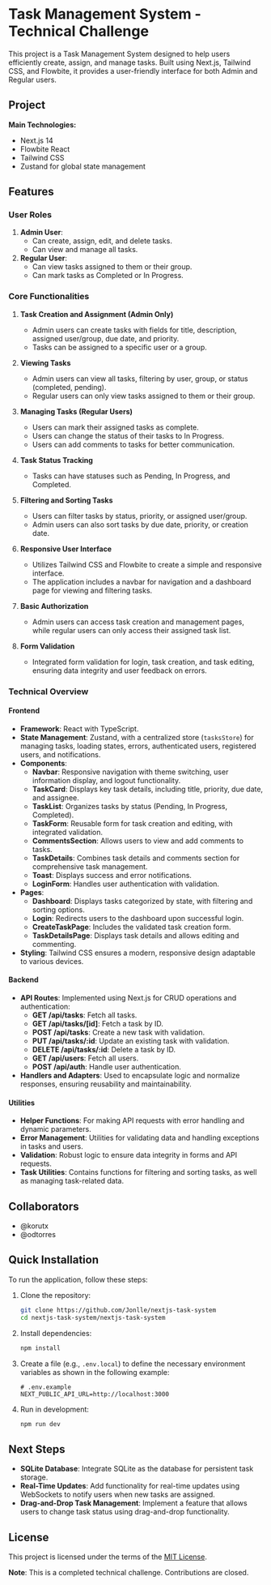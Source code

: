 # Task Management System - Technical Challenge

This project is a Task Management System designed to help users efficiently create, assign, and manage tasks. Built using Next.js, Tailwind CSS, and Flowbite, it provides a user-friendly interface for both Admin and Regular users.

## Project

**Main Technologies:**

- Next.js 14
- Flowbite React
- Tailwind CSS
- Zustand for global state management

## Features

### User Roles

1. **Admin User**:
   - Can create, assign, edit, and delete tasks.
   - Can view and manage all tasks.
2. **Regular User**:
   - Can view tasks assigned to them or their group.
   - Can mark tasks as Completed or In Progress.

### Core Functionalities

1. **Task Creation and Assignment (Admin Only)**

   - Admin users can create tasks with fields for title, description, assigned user/group, due date, and priority.
   - Tasks can be assigned to a specific user or a group.

2. **Viewing Tasks**

   - Admin users can view all tasks, filtering by user, group, or status (completed, pending).
   - Regular users can only view tasks assigned to them or their group.

3. **Managing Tasks (Regular Users)**

   - Users can mark their assigned tasks as complete.
   - Users can change the status of their tasks to In Progress.
   - Users can add comments to tasks for better communication.

4. **Task Status Tracking**

   - Tasks can have statuses such as Pending, In Progress, and Completed.

5. **Filtering and Sorting Tasks**

   - Users can filter tasks by status, priority, or assigned user/group.
   - Admin users can also sort tasks by due date, priority, or creation date.

6. **Responsive User Interface**

   - Utilizes Tailwind CSS and Flowbite to create a simple and responsive interface.
   - The application includes a navbar for navigation and a dashboard page for viewing and filtering tasks.

7. **Basic Authorization**

   - Admin users can access task creation and management pages, while regular users can only access their assigned task list.

8. **Form Validation**

   - Integrated form validation for login, task creation, and task editing, ensuring data integrity and user feedback on errors.

### Technical Overview

#### Frontend

- **Framework**: React with TypeScript.
- **State Management**: Zustand, with a centralized store (`tasksStore`) for managing tasks, loading states, errors, authenticated users, registered users, and notifications.
- **Components**:
  - **Navbar**: Responsive navigation with theme switching, user information display, and logout functionality.
  - **TaskCard**: Displays key task details, including title, priority, due date, and assignee.
  - **TaskList**: Organizes tasks by status (Pending, In Progress, Completed).
  - **TaskForm**: Reusable form for task creation and editing, with integrated validation.
  - **CommentsSection**: Allows users to view and add comments to tasks.
  - **TaskDetails**: Combines task details and comments section for comprehensive task management.
  - **Toast**: Displays success and error notifications.
  - **LoginForm**: Handles user authentication with validation.
- **Pages**:
  - **Dashboard**: Displays tasks categorized by state, with filtering and sorting options.
  - **Login**: Redirects users to the dashboard upon successful login.
  - **CreateTaskPage**: Includes the validated task creation form.
  - **TaskDetailsPage**: Displays task details and allows editing and commenting.
- **Styling**: Tailwind CSS ensures a modern, responsive design adaptable to various devices.

#### Backend

- **API Routes**: Implemented using Next.js for CRUD operations and authentication:
  - **GET /api/tasks**: Fetch all tasks.
  - **GET /api/tasks/[id]**: Fetch a task by ID.
  - **POST /api/tasks**: Create a new task with validation.
  - **PUT /api/tasks/:id**: Update an existing task with validation.
  - **DELETE /api/tasks/:id**: Delete a task by ID.
  - **GET /api/users**: Fetch all users.
  - **POST /api/auth**: Handle user authentication.
- **Handlers and Adapters**: Used to encapsulate logic and normalize responses, ensuring reusability and maintainability.

#### Utilities

- **Helper Functions**: For making API requests with error handling and dynamic parameters.
- **Error Management**: Utilities for validating data and handling exceptions in tasks and users.
- **Validation**: Robust logic to ensure data integrity in forms and API requests.
- **Task Utilities**: Contains functions for filtering and sorting tasks, as well as managing task-related data.

## Collaborators

- @korutx
- @odtorres

## Quick Installation

To run the application, follow these steps:

1. Clone the repository:

   ```bash
   git clone https://github.com/Jonlle/nextjs-task-system
   cd nextjs-task-system/nextjs-task-system
   ```

2. Install dependencies:

   ```bash
   npm install
   ```

3. Create a file (e.g., `.env.local`) to define the necessary environment variables as shown in the following example:

   ```plaintext
   # .env.example
   NEXT_PUBLIC_API_URL=http://localhost:3000
   ```

4. Run in development:
   ```bash
   npm run dev
   ```

## Next Steps

- **SQLite Database**: Integrate SQLite as the database for persistent task storage.
- **Real-Time Updates**: Add functionality for real-time updates using WebSockets to notify users when new tasks are assigned.
- **Drag-and-Drop Task Management**: Implement a feature that allows users to change task status using drag-and-drop functionality.

## License

This project is licensed under the terms of the [MIT License](./LICENSE).

**Note**: This is a completed technical challenge. Contributions are closed.
